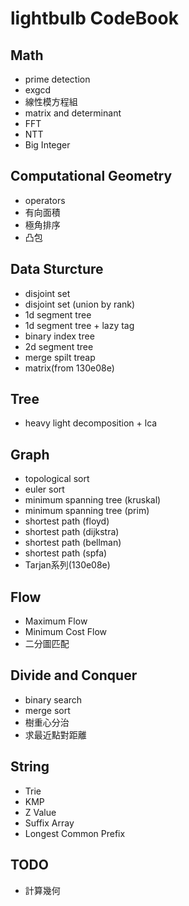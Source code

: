 # lightbulb CodeBook
## Math
- prime detection
- exgcd
- 線性模方程組
- matrix and determinant
- FFT
- NTT
- Big Integer
## Computational Geometry
- operators
- 有向面積
- 極角排序
- 凸包
## Data Sturcture
- disjoint set
- disjoint set (union by rank)
- 1d segment tree
- 1d segment tree + lazy tag
- binary index tree
- 2d segment tree
- merge spilt treap
- matrix(from 130e08e)
## Tree
- heavy light decomposition + lca
## Graph
- topological sort
- euler sort
- minimum spanning tree (kruskal)
- minimum spanning tree (prim)
- shortest path (floyd)
- shortest path (dijkstra)
- shortest path (bellman)
- shortest path (spfa)
- Tarjan系列(130e08e)
## Flow
- Maximum Flow
- Minimum Cost Flow
- 二分圖匹配
## Divide and Conquer
- binary search
- merge sort
- 樹重心分治
- 求最近點對距離
## String
- Trie
- KMP
- Z Value
- Suffix Array
- Longest Common Prefix

## TODO
- 計算幾何
